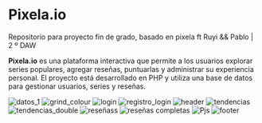 # Pixela.io

Repositorio para proyecto fin de grado, basado en pixela ft Ruyi &amp;&amp; Pablo | 2 º DAW

**Pixela.io** es una plataforma interactiva que permite a los usuarios explorar series populares, agregar reseñas, puntuarlas y administrar su experiencia personal. El proyecto está desarrollado en PHP y utiliza una base de datos para gestionar usuarios, series y reseñas.

![datos_1](https://github.com/user-attachments/assets/9809f359-e4a4-4c77-8144-7fc5a4b55a58)
![grind_colour](https://github.com/user-attachments/assets/c3194929-c906-4cc7-9d4f-9e1912a0121c)
![login](https://github.com/user-attachments/assets/99c60e1c-8005-4969-bfc0-30450f318a02)
![registro_login](https://github.com/user-attachments/assets/f712c74f-cc8b-4bb6-9541-e89ace61786c)
![header](https://github.com/user-attachments/assets/7e3bcec4-bfd2-4a69-b373-7d8ce0364b49)
![tendencias](https://github.com/user-attachments/assets/1c44578e-ccf2-4f81-a069-5dcba2fd9348)
![tendencias_double](https://github.com/user-attachments/assets/b4e8a139-4ea6-49b3-aa20-60eb2111e716)
![reseñass](https://github.com/user-attachments/assets/5d30b8d5-7ceb-401d-a6e7-78a5805bf518)
![reseñas completas](https://github.com/user-attachments/assets/55e17d81-d3a2-4810-baae-0f954e0fb85e)
![Pjs](https://github.com/user-attachments/assets/aaacda69-1feb-4910-821b-d9806b6e9811)
![footer](https://github.com/user-attachments/assets/32d21ec9-fbcc-4abe-bb08-f767a596327a)

